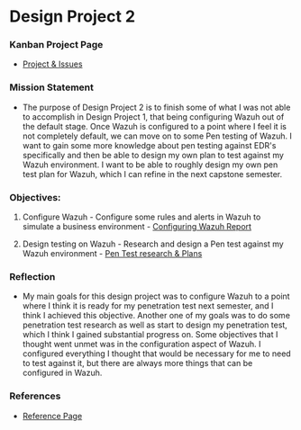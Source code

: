 # Design Project 2

### Kanban Project Page

* <a href="https://github.com/users/jwells24/projects/1/views/1" target="_blank">Project & Issues</a>

### Mission Statement

* The purpose of Design Project 2 is to finish some of what I was not able to accomplish in Design Project 1, that being configuring Wazuh out of the default stage. Once Wazuh is configured to a point where I feel it is not completely default, we can move on to some Pen testing of Wazuh. I want to gain some more knowledge about pen testing against EDR's specifically and then be able to design my own plan to test against my Wazuh environment. I want to be able to roughly design my own pen test plan for Wazuh, which I can refine in the next capstone semester. 

### Objectives:

1. Configure Wazuh - Configure some rules and alerts in Wazuh to simulate a business environment - <a href="https://github.com/jwells24/CCC410F22-JWCapstone/blob/main/docs/configwaz.md" target="_blank">Configuring Wazuh Report</a>

2. Design testing on Wazuh - Research and design a Pen test against my Wazuh environment - <a href="https://github.com/jwells24/CCC410F22-JWCapstone/blob/main/docs/wazuhpenres.md" target="_blank">Pen Test research & Plans</a>

### Reflection

* My main goals for this design project was to configure Wazuh to a point where I think it is ready for my penetration test next semester, and I think I achieved this objective. Another one of my goals was to do some penetration test research as well as start to design my penetration test, which I think I gained substantial progress on. Some objectives that I thought went unmet was in the configuration aspect of Wazuh. I configured everything I thought that would be necessary for me to need to test against it, but there are always more things that can be configured in Wazuh. 
  
### References

* <a href="https://github.com/jwells24/CCC410F22-JWCapstone/blob/main/docs/References.md" target="_blank">Reference Page</a>
